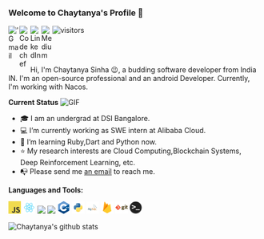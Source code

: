 ### Welcome to Chaytanya's Profile 👋

<a href="chaytanyas4@gmail.com">
  <img align="left" alt="'Gmail" width="22px" src="https://cdn.jsdelivr.net/npm/simple-icons@3.1.0/icons/gmail.svg" />
</a>
<a href="https://www.codechef.com/users/chaytanya">
  <img align="left" alt="Codechef" width="22px" src="https://cdn.jsdelivr.net/npm/simple-icons@latest/icons/codechef.svg" />
</a>
<a href="https://www.linkedin.com/in/chaytanya-sinha-4bb41187/">
  <img align="left" alt="LinkedIn" width="22px" src="https://cdn.jsdelivr.net/npm/simple-icons@3.1.0/icons/linkedin.svg" />
</a>
<a href="https://medium.com/@chaytanyas44">
  <img align="left" alt="Medium" width="22px" src="https://cdns.iconmonstr.com/wp-content/assets/preview/2018/240/iconmonstr-medium-1.png" />
</a>



![visitors](https://visitor-badge.laobi.icu/badge?page_id=chaytanyasinha.chaytanyasinha)

<br/>
<br/>

Hi, I'm Chaytanya Sinha 😉, a budding software developer from India IN. I'm an open-source professional and an android Developer. Currently, I'm working with Nacos.

 <img align="right" alt="GIF" src="https://miro.medium.com/max/875/1*Urc28sbnORGOW5oyohQ06g.gif" width="400px" />

**Current Status**

- 🎓 I am an undergrad at DSI Bangalore.<br>
- 💻 I’m currently working as SWE intern at Alibaba Cloud.<br>
- 🌱 I’m learning Ruby,Dart and Python now.<br>
- ⭐️ My research interests are Cloud Computing,Blockchain Systems, Deep Reinforcement Learning, etc.<br>
- 📭 Please send me [an email](chaytanyas4@gmail.com) to reach me.<br>


**Languages and Tools:**  

<code><img height="25" src="https://raw.githubusercontent.com/github/explore/80688e429a7d4ef2fca1e82350fe8e3517d3494d/topics/javascript/javascript.png"></code>
<code><img height="25" src="https://raw.githubusercontent.com/github/explore/80688e429a7d4ef2fca1e82350fe8e3517d3494d/topics/react/react.png"></code>
<code><img height="25" src="https://pbs.twimg.com/profile_images/1235870003292856320/iRG4_ojf_400x400.png"></code>
<code><img height="25" src="https://pbs.twimg.com/profile_images/699217734492647428/pCfEzr6L_400x400.png"></code>
<code><img height="25" src="https://raw.githubusercontent.com/github/explore/80688e429a7d4ef2fca1e82350fe8e3517d3494d/topics/cpp/cpp.png"></code>
<code><img height="25" src="https://raw.githubusercontent.com/github/explore/80688e429a7d4ef2fca1e82350fe8e3517d3494d/topics/python/python.png"></code>
<code><img height="25" src="https://raw.githubusercontent.com/github/explore/80688e429a7d4ef2fca1e82350fe8e3517d3494d/topics/mysql/mysql.png"></code>
<code><img height="25" src="https://raw.githubusercontent.com/github/explore/80688e429a7d4ef2fca1e82350fe8e3517d3494d/topics/firebase/firebase.png"></code>
<code><img height="25" src="https://raw.githubusercontent.com/github/explore/80688e429a7d4ef2fca1e82350fe8e3517d3494d/topics/git/git.png"></code>
<code><img height="25" src="https://raw.githubusercontent.com/github/explore/80688e429a7d4ef2fca1e82350fe8e3517d3494d/topics/terminal/terminal.png"></code>

![Chaytanya's github stats](https://github-readme-stats.vercel.app/api?username=chaytanyasinha&show_icons=true&hide_border=true)

